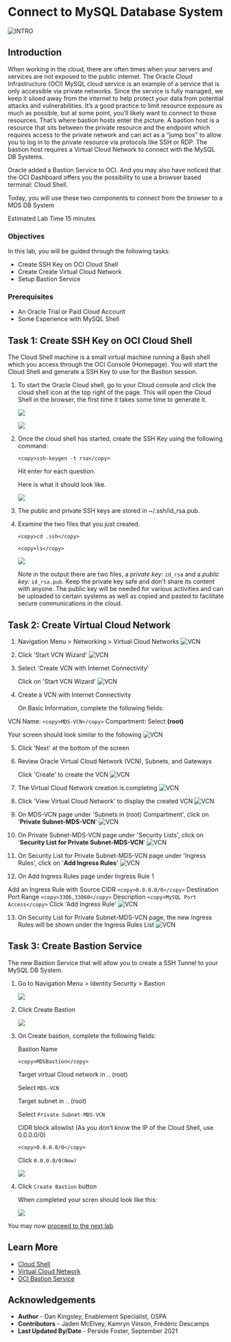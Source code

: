 # Connect to MySQL Database System
![INTRO](./images/00_mds_heatwave_2.png " ") 


## Introduction

When working in the cloud, there are often times when your servers and services are not exposed to the public internet. The Oracle Cloud Infrastructure (OCI) MySQL cloud service is an example of a service that is only accessible via private networks. Since the service is fully managed, we keep it siloed away from the internet to help protect your data from potential attacks and vulnerabilities. It’s a good practice to limit resource exposure as much as possible, but at some point, you’ll likely want to connect to those resources. That’s where bastion hosts enter the picture. A bastion host is a resource that sits between the private resource and the endpoint which requires access to the private network and can act as a “jump box” to allow you to log in to the private resource via protocols like SSH or RDP.  The bastion host requires a Virtual Cloud Network to connect with the MySQL DB Systems. 

Oracle added a Bastion Service to OCI. And you may also have noticed that the OCI Dashboard offers you the possibility to use a browser based terminal: Cloud Shell.

Today, you will use these two components to connect from the browser to a MDS DB System

Estimated Lab Time 15 minutes


### Objectives

In this lab, you will be guided through the following tasks:

- Create SSH Key on OCI Cloud Shell 
- Create Create Virtual Cloud Network  
- Setup Bastion Service


### Prerequisites

- An Oracle Trial or Paid Cloud Account
- Some Experience with MySQL Shell


## Task 1: Create SSH Key on OCI Cloud Shell

The Cloud Shell machine is a small virtual machine running a Bash shell which you access through the OCI Console (Homepage). You will start the Cloud Shell and generate a SSH Key to use  for the Bastion  session.

1.  To start the Oracle Cloud shell, go to your Cloud console and click the cloud shell icon at the top right of the page. This will open the Cloud Shell in the browser, the first time it takes some time to generate it.

    ![](./images/cloudshellopen.png " ")

    ![](./images/cloudshell01.png " ")

2.  Once the cloud shell has started, create the SSH Key using the following command:

    ````
    <copy>ssh-keygen -t rsa</copy>
    ````
    
    Hit enter for each question.
    
    Here is what it should look like.  

    ![](./images/ssh-key01 " ")

3.  The public  and  private SSH keys  are stored in ~/.ssh/id_rsa.pub.

4.  Examine the two files that you just created.

    ````
    <copy>cd .ssh</copy>
    ````
    
    ````
    <copy>ls</copy>
    ````

    ![](./images/ssh-ls-01.png " ")

    Note in the output there are two files, a *private key:* `id_rsa` and a *public key:* `id_rsa.pub`. Keep the private key safe and don't share its content with anyone. The public key will be needed for various activities and can be uploaded to certain systems as well as copied and pasted to facilitate secure communications in the cloud.

## Task 2: Create Virtual Cloud Network

1. Navigation Menu > Networking > Virtual Cloud Networks
    ![VCN](./images/03vcn01.png " ")

2. Click 'Start VCN Wizard'
    ![VCN](./images/03vcn02.png " ")

3. Select 'Create VCN with Internet Connectivity'

    Click on 'Start VCN Wizard' 
    ![VCN](./images/03vcn03.png " ")

4. Create a VCN with Internet Connectivity 

    On Basic Information, complete the following fields:

 VCN Name: 
     ```
    <copy>MDS-VCN</copy>
    ```
 Compartment: Select  **(root)**

 Your screen should look similar to the following
    ![VCN](./images/03vcn04.png " ")

5. Click 'Next' at the bottom of the screen 

6. Review Oracle Virtual Cloud Network (VCN), Subnets, and Gateways
         
    Click 'Create' to create the VCN
    ![VCN](./images/03vcn04-1.png " ")

7. The Virtual Cloud Network creation is completing 
    ![VCN](./images/03vcn05.png " ")
    
8. Click 'View Virtual Cloud Network' to display the created VCN
    ![VCN](./images/03vcn06.png " ")

9. On MDS-VCN page under 'Subnets in (root) Compartment', click on '**Private Subnet-MDS-VCN**' 
     ![VCN](./images/03vcn07.png " ")

10.	On Private Subnet-MDS-VCN page under 'Security Lists',  click on '**Security List for Private Subnet-MDS-VCN**'
    ![VCN](./images/03vcn08.png " ")

11.	On Security List for Private Subnet-MDS-VCN page under 'Ingress Rules', click on '**Add Ingress Rules**' 
    ![VCN](./images/03vcn09.png " ")

12.	On Add Ingress Rules page under Ingress Rule 1
 
 Add an Ingress Rule with Source CIDR 
    ```
    <copy>0.0.0.0/0</copy>
    ```
 Destination Port Range 
     ```
    <copy>3306,33060</copy>
     ```
Description 
     ```
    <copy>MySQL Port Access</copy>
     ```
 Click 'Add Ingress Rule'
    ![VCN](./images/03vcn10.png " ")

13.	On Security List for Private Subnet-MDS-VCN page, the new Ingress Rules will be shown under the Ingress Rules List
    ![VCN](./images/03vcn11.png " ")


## Task 3: Create Bastion Service

The new Bastion Service that will allow you to create a SSH Tunnel to your MySQL DB System.
1. Go to Navigation Menu > Identity Security > Bastion

    ![](./images/bastion-01.png " ")

2. Click Create Bastion

    ![](./images/bastion-02.png " ")

 3. On Create bastion, complete the following fields:   

    Bastion Name
     ```
     <copy>MDSBastion</copy>
     ```
    Target virtual Cloud network in .. (root)
    
    Select  `MDS-VCN`
    
    Target subnet in .. (root)

    Select  `Private Subnet-MDS-VCN`

    CIDR block allowlist (As you don’t know the IP of the Cloud Shell, use 0.0.0.0/0)

     ```
     <copy>0.0.0.0/0</copy>
     ```
    
    Click `0.0.0.0/0(New)`

     ![](./images/bastion-03.png " ")

4. Click `Create Bastion` button 

    When completed your scren should look like this:

     ![](./images/bastion-04.png " ")


You may now [proceed to the next lab](#next).

## Learn More

* [Cloud Shell](https://www.oracle.com/devops/cloud-shell/?source=:so:ch:or:awr::::Sc)
* [Virtual Cloud Network](https://docs.oracle.com/en-us/iaas/Content/Network/Concepts/overview.htm)
* [OCI Bastion Service ](https://docs.cloud.oracle.com/en-us/iaas/mysql-database)
## Acknowledgements
* **Author** - Dan Kingsley, Enablement Specialist, OSPA
* **Contributors** - Jaden McElvey, Kamryn Vinson, Frédéric Descamps 
* **Last Updated By/Date** - Perside Foster, September 2021
